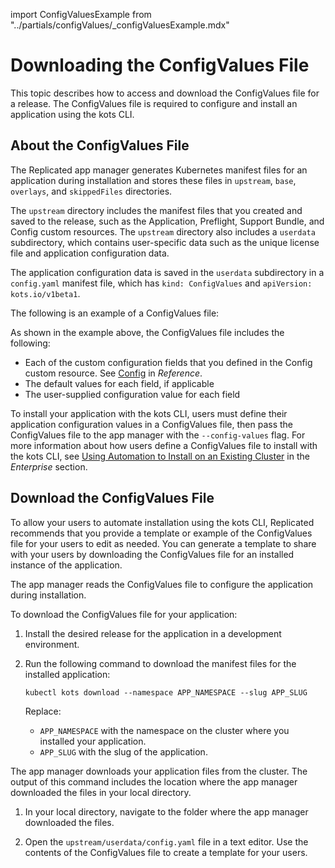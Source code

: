 import ConfigValuesExample from "../partials/configValues/_configValuesExample.mdx"

# Downloading the ConfigValues File

This topic describes how to access and download the ConfigValues file for a release. The ConfigValues file is required to configure and install an application using the kots CLI.

## About the ConfigValues File

The Replicated app manager generates Kubernetes manifest files for an application during installation and stores these files in `upstream`, `base`, `overlays`, and `skippedFiles` directories.

The `upstream` directory includes the manifest files that you created and saved to the release, such as the Application, Preflight, Support Bundle, and Config custom resources. The `upstream` directory also includes a `userdata` subdirectory, which contains user-specific data such as the unique license file and application configuration data.

The application configuration data is saved in the `userdata` subdirectory in a `config.yaml` manifest file, which has `kind: ConfigValues` and `apiVersion: kots.io/v1beta1`.

The following is an example of a ConfigValues file:

<ConfigValuesExample/>

As shown in the example above, the ConfigValues file includes the following:
* Each of the custom configuration fields that you defined in the Config custom resource. See [Config](/reference/custom-resource-config) in _Reference_.
* The default values for each field, if applicable
* The user-supplied configuration value for each field

To install your application with the kots CLI, users must define their application configuration values in a ConfigValues file, then pass the ConfigValues file to the app manager with the `--config-values` flag. For more information about how users define a ConfigValues file to install with the kots CLI, see [Using Automation to Install on an Existing Cluster](/enterprise/installing-existing-cluster-automation) in the _Enterprise_ section.

## Download the ConfigValues File

To allow your users to automate installation using the kots CLI, Replicated recommends that you provide a template or example of the ConfigValues file for your users to edit as needed. You can generate a template to share with your users by downloading the ConfigValues file for an installed instance of the application.

The app manager reads the ConfigValues file to configure the application during installation.

To download the ConfigValues file for your application:

1. Install the desired release for the application in a development environment.

1. Run the following command to download the manifest files for the installed application:

    ```
    kubectl kots download --namespace APP_NAMESPACE --slug APP_SLUG
    ```
    Replace:
    * `APP_NAMESPACE` with the namespace on the cluster where you installed your application.
    * `APP_SLUG` with the slug of the application.

  The app manager downloads your application files from the cluster. The output of this command includes the location where the app manager downloaded the files in your local directory.

1. In your local directory, navigate to the folder where the app manager downloaded the files.

1. Open the `upstream/userdata/config.yaml` file in a text editor. Use the contents of the ConfigValues file to create a template for your users.
